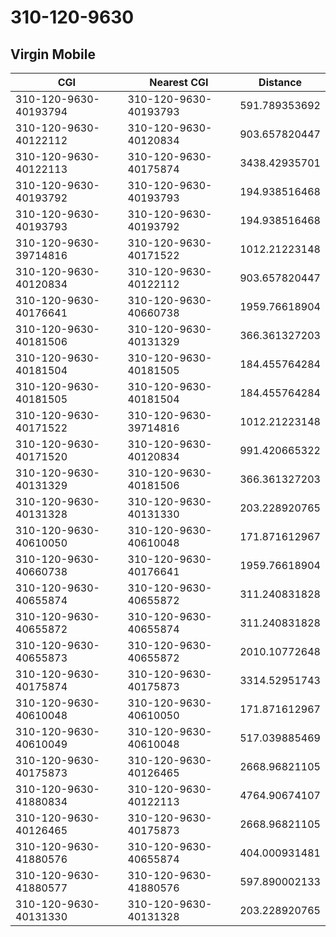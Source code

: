 # 310-120-9630
## Virgin Mobile


| CGI | Nearest CGI | Distance |
|-----|-------------|----------|
| 310-120-9630-40193794 | 310-120-9630-40193793 | 591.789353692 |
| 310-120-9630-40122112 | 310-120-9630-40120834 | 903.657820447 |
| 310-120-9630-40122113 | 310-120-9630-40175874 | 3438.42935701 |
| 310-120-9630-40193792 | 310-120-9630-40193793 | 194.938516468 |
| 310-120-9630-40193793 | 310-120-9630-40193792 | 194.938516468 |
| 310-120-9630-39714816 | 310-120-9630-40171522 | 1012.21223148 |
| 310-120-9630-40120834 | 310-120-9630-40122112 | 903.657820447 |
| 310-120-9630-40176641 | 310-120-9630-40660738 | 1959.76618904 |
| 310-120-9630-40181506 | 310-120-9630-40131329 | 366.361327203 |
| 310-120-9630-40181504 | 310-120-9630-40181505 | 184.455764284 |
| 310-120-9630-40181505 | 310-120-9630-40181504 | 184.455764284 |
| 310-120-9630-40171522 | 310-120-9630-39714816 | 1012.21223148 |
| 310-120-9630-40171520 | 310-120-9630-40120834 | 991.420665322 |
| 310-120-9630-40131329 | 310-120-9630-40181506 | 366.361327203 |
| 310-120-9630-40131328 | 310-120-9630-40131330 | 203.228920765 |
| 310-120-9630-40610050 | 310-120-9630-40610048 | 171.871612967 |
| 310-120-9630-40660738 | 310-120-9630-40176641 | 1959.76618904 |
| 310-120-9630-40655874 | 310-120-9630-40655872 | 311.240831828 |
| 310-120-9630-40655872 | 310-120-9630-40655874 | 311.240831828 |
| 310-120-9630-40655873 | 310-120-9630-40655872 | 2010.10772648 |
| 310-120-9630-40175874 | 310-120-9630-40175873 | 3314.52951743 |
| 310-120-9630-40610048 | 310-120-9630-40610050 | 171.871612967 |
| 310-120-9630-40610049 | 310-120-9630-40610048 | 517.039885469 |
| 310-120-9630-40175873 | 310-120-9630-40126465 | 2668.96821105 |
| 310-120-9630-41880834 | 310-120-9630-40122113 | 4764.90674107 |
| 310-120-9630-40126465 | 310-120-9630-40175873 | 2668.96821105 |
| 310-120-9630-41880576 | 310-120-9630-40655874 | 404.000931481 |
| 310-120-9630-41880577 | 310-120-9630-41880576 | 597.890002133 |
| 310-120-9630-40131330 | 310-120-9630-40131328 | 203.228920765 |
